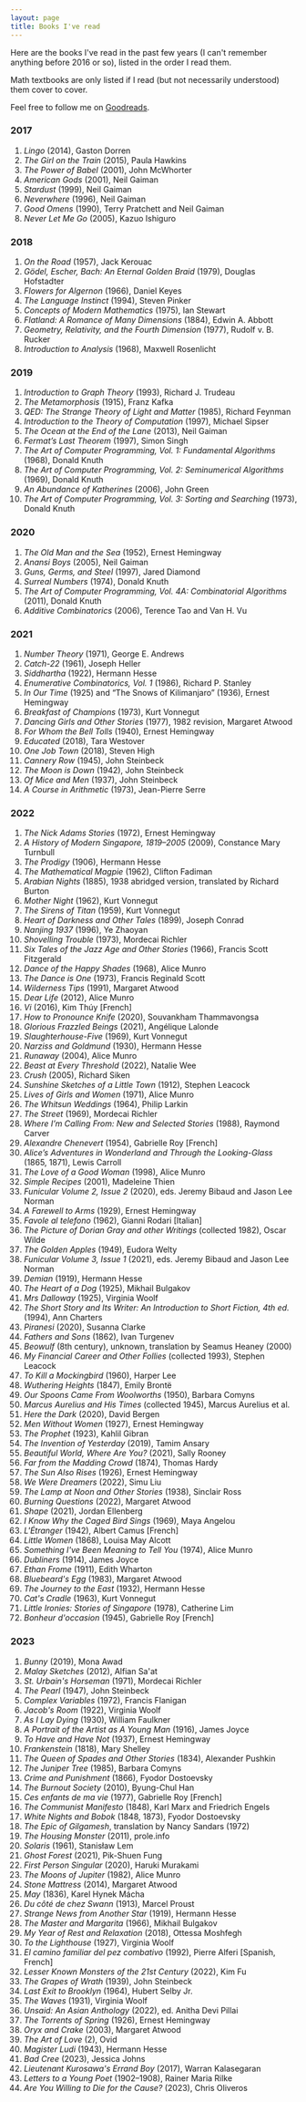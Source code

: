 ```yaml
---
layout: page
title: Books I've read
---
```


Here are the books I've read in the past few years (I can't remember anything before 2016 or so), listed
in the order I read them.

Math textbooks are only listed if I read (but not necessarily understood) them cover to cover.

Feel free to follow me on [Goodreads](https://www.goodreads.com/user/show/112436335-marcel).

### 2017

1. _Lingo_ (2014), Gaston Dorren  
1. _The Girl on the Train_ (2015), Paula Hawkins  
1. _The Power of Babel_ (2001), John McWhorter  
1. _American Gods_ (2001), Neil Gaiman  
1. _Stardust_ (1999), Neil Gaiman  
1. _Neverwhere_ (1996), Neil Gaiman  
1. _Good Omens_ (1990), Terry Pratchett and Neil Gaiman  
1. _Never Let Me Go_ (2005), Kazuo Ishiguro  

### 2018

1. _On the Road_ (1957), Jack Kerouac  
1. _Gödel, Escher, Bach: An Eternal Golden Braid_ (1979), Douglas Hofstadter  
1. _Flowers for Algernon_ (1966), Daniel Keyes  
1. _The Language Instinct_ (1994), Steven Pinker  
1. _Concepts of Modern Mathematics_ (1975), Ian Stewart  
1. _Flatland: A Romance of Many Dimensions_ (1884), Edwin A. Abbott  
1. _Geometry, Relativity, and the Fourth Dimension_ (1977), Rudolf v. B. Rucker  
1. _Introduction to Analysis_ (1968), Maxwell Rosenlicht  

### 2019

1. _Introduction to Graph Theory_ (1993), Richard J. Trudeau  
1. _The Metamorphosis_ (1915), Franz Kafka  
1. _QED: The Strange Theory of Light and Matter_ (1985), Richard Feynman  
1. _Introduction to the Theory of Computation_ (1997), Michael Sipser  
1. _The Ocean at the End of the Lane_ (2013), Neil Gaiman  
1. _Fermat’s Last Theorem_ (1997), Simon Singh  
1. _The Art of Computer Programming, Vol. 1: Fundamental Algorithms_ (1968), Donald Knuth  
1. _The Art of Computer Programming, Vol. 2: Seminumerical Algorithms_ (1969), Donald Knuth  
1. _An Abundance of Katherines_ (2006), John Green  
1. _The Art of Computer Programming, Vol. 3: Sorting and Searching_ (1973), Donald Knuth  

### 2020

1. _The Old Man and the Sea_ (1952), Ernest Hemingway  
1. _Anansi Boys_ (2005), Neil Gaiman  
1. _Guns, Germs, and Steel_ (1997), Jared Diamond  
1. _Surreal Numbers_ (1974), Donald Knuth  
1. _The Art of Computer Programming, Vol. 4A: Combinatorial Algorithms_ (2011), Donald Knuth  
1. _Additive Combinatorics_ (2006), Terence Tao and Van H. Vu  

### 2021

1. _Number Theory_ (1971), George E. Andrews  
1. _Catch-22_ (1961), Joseph Heller  
1. _Siddhartha_ (1922), Hermann Hesse  
1. _Enumerative Combinatorics, Vol. 1_ (1986), Richard P. Stanley  
1. _In Our Time_ (1925) and “The Snows of Kilimanjaro” (1936), Ernest Hemingway  
1. _Breakfast of Champions_ (1973), Kurt Vonnegut  
1. _Dancing Girls and Other Stories_ (1977), 1982 revision, Margaret Atwood  
1. _For Whom the Bell Tolls_ (1940), Ernest Hemingway  
1. _Educated_ (2018), Tara Westover  
1. _One Job Town_ (2018), Steven High  
1. _Cannery Row_ (1945), John Steinbeck  
1. _The Moon is Down_ (1942), John Steinbeck  
1. _Of Mice and Men_ (1937), John Steinbeck  
1. _A Course in Arithmetic_ (1973), Jean-Pierre Serre  

### 2022

1. _The Nick Adams Stories_ (1972), Ernest Hemingway  
1. _A History of Modern Singapore, 1819–2005_ (2009), Constance Mary Turnbull  
1. _The Prodigy_ (1906), Hermann Hesse  
1. _The Mathematical Magpie_ (1962), Clifton Fadiman  
1. _Arabian Nights_ (1885), 1938 abridged version, translated by Richard Burton  
1. _Mother Night_ (1962), Kurt Vonnegut  
1. _The Sirens of Titan_ (1959), Kurt Vonnegut  
1. _Heart of Darkness and Other Tales_ (1899), Joseph Conrad  
1. _Nanjing 1937_ (1996), Ye Zhaoyan  
1. _Shovelling Trouble_ (1973), Mordecai Richler  
1. _Six Tales of the Jazz Age and Other Stories_ (1966), Francis Scott Fitzgerald  
1. _Dance of the Happy Shades_ (1968), Alice Munro  
1. _The Dance is One_ (1973), Francis Reginald Scott  
1. _Wilderness Tips_ (1991), Margaret Atwood  
1. _Dear Life_ (2012), Alice Munro  
1. _Vi_ (2016), Kim Thúy [French]  
1. _How to Pronounce Knife_ (2020), Souvankham Thammavongsa  
1. _Glorious Frazzled Beings_ (2021), Angélique Lalonde  
1. _Slaughterhouse-Five_ (1969), Kurt Vonnegut  
1. _Narziss and Goldmund_ (1930), Hermann Hesse  
1. _Runaway_ (2004), Alice Munro  
1. _Beast at Every Threshold_ (2022), Natalie Wee  
1. _Crush_ (2005), Richard Siken  
1. _Sunshine Sketches of a Little Town_ (1912), Stephen Leacock  
1. _Lives of Girls and Women_ (1971), Alice Munro  
1. _The Whitsun Weddings_ (1964), Philip Larkin  
1. _The Street_ (1969), Mordecai Richler  
1. _Where I’m Calling From: New and Selected Stories_ (1988), Raymond Carver  
1. _Alexandre Chenevert_ (1954), Gabrielle Roy [French]  
1. _Alice’s Adventures in Wonderland and Through the Looking-Glass_ (1865, 1871), Lewis Carroll  
1. _The Love of a Good Woman_ (1998), Alice Munro  
1. _Simple Recipes_ (2001), Madeleine Thien  
1. _Funicular Volume 2, Issue 2_ (2020), eds. Jeremy Bibaud and Jason Lee Norman  
1. _A Farewell to Arms_ (1929), Ernest Hemingway  
1. _Favole al telefono_ (1962), Gianni Rodari [Italian]  
1. _The Picture of Dorian Gray and other Writings_ (collected 1982), Oscar Wilde  
1. _The Golden Apples_ (1949), Eudora Welty  
1. _Funicular Volume 3, Issue 1_ (2021), eds. Jeremy Bibaud and Jason Lee Norman  
1. _Demian_ (1919), Hermann Hesse  
1. _The Heart of a Dog_ (1925), Mikhail Bulgakov  
1. _Mrs Dalloway_ (1925), Virginia Woolf  
1. _The Short Story and Its Writer: An Introduction to Short Fiction, 4th ed._ (1994), Ann Charters  
1. _Piranesi_ (2020), Susanna Clarke  
1. _Fathers and Sons_ (1862), Ivan Turgenev  
1. _Beowulf_ (8th century), unknown, translation by Seamus Heaney (2000)  
1. _My Financial Career and Other Follies_ (collected 1993), Stephen Leacock  
1. _To Kill a Mockingbird_ (1960), Harper Lee  
1. _Wuthering Heights_ (1847), Emily Brontë  
1. _Our Spoons Came From Woolworths_ (1950), Barbara Comyns  
1. _Marcus Aurelius and His Times_ (collected 1945), Marcus Aurelius et al.  
1. _Here the Dark_ (2020), David Bergen  
1. _Men Without Women_ (1927), Ernest Hemingway  
1. _The Prophet_ (1923), Kahlil Gibran  
1. _The Invention of Yesterday_ (2019), Tamim Ansary  
1. _Beautiful World, Where Are You?_ (2021), Sally Rooney  
1. _Far from the Madding Crowd_ (1874), Thomas Hardy  
1. _The Sun Also Rises_ (1926), Ernest Hemingway  
1. _We Were Dreamers_ (2022), Simu Liu  
1. _The Lamp at Noon and Other Stories_ (1938), Sinclair Ross  
1. _Burning Questions_ (2022), Margaret Atwood  
1. _Shape_ (2021), Jordan Ellenberg  
1. _I Know Why the Caged Bird Sings_ (1969), Maya Angelou  
1. _L'Étranger_ (1942), Albert Camus [French]  
1. _Little Women_ (1868), Louisa May Alcott
1. _Something I've Been Meaning to Tell You_ (1974), Alice Munro
1. _Dubliners_ (1914), James Joyce
1. _Ethan Frome_ (1911), Edith Wharton
1. _Bluebeard's Egg_ (1983), Margaret Atwood
1. _The Journey to the East_ (1932), Hermann Hesse
1. _Cat's Cradle_ (1963), Kurt Vonnegut
1. _Little Ironies: Stories of Singapore_ (1978), Catherine Lim
1. _Bonheur d'occasion_ (1945), Gabrielle Roy [French]

### 2023

1. _Bunny_ (2019), Mona Awad
1. _Malay Sketches_ (2012), Alfian Sa'at
1. _St. Urbain's Horseman_ (1971), Mordecai Richler
1. _The Pearl_ (1947), John Steinbeck
1. _Complex Variables_ (1972), Francis Flanigan
1. _Jacob's Room_ (1922), Virginia Woolf
1. _As I Lay Dying_ (1930), William Faulkner
1. _A Portrait of the Artist as A Young Man_ (1916), James Joyce
1. _To Have and Have Not_ (1937), Ernest Hemingway
1. _Frankenstein_ (1818), Mary Shelley
1. _The Queen of Spades and Other Stories_ (1834), Alexander Pushkin
1. _The Juniper Tree_ (1985), Barbara Comyns
1. _Crime and Punishment_ (1866), Fyodor Dostoevsky
1. _The Burnout Society_ (2010), Byung-Chul Han
1. _Ces enfants de ma vie_ (1977), Gabrielle Roy [French]
1. _The Communist Manifesto_ (1848), Karl Marx and Friedrich Engels
1. _White Nights and Bobok_ (1848, 1873), Fyodor Dostoevsky
1. _The Epic of Gilgamesh_, translation by Nancy Sandars (1972)
1. _The Housing Monster_ (2011), prole.info
1. _Solaris_ (1961), Stanisław Lem
1. _Ghost Forest_ (2021), Pik-Shuen Fung
1. _First Person Singular_ (2020), Haruki Murakami
1. _The Moons of Jupiter_ (1982), Alice Munro
1. _Stone Mattress_ (2014), Margaret Atwood
1. _May_ (1836), Karel Hynek Mácha
1. _Du côté de chez Swann_ (1913), Marcel Proust
1. _Strange News from Another Star_ (1919), Hermann Hesse
1. _The Master and Margarita_ (1966), Mikhail Bulgakov
1. _My Year of Rest and Relaxation_ (2018), Ottessa Moshfegh
1. _To the Lighthouse_ (1927), Virginia Woolf
1. _El camino familiar del pez combativo_ (1992), Pierre Alferi [Spanish, French]
1. _Lesser Known Monsters of the 21st Century_ (2022), Kim Fu
1. _The Grapes of Wrath_ (1939), John Steinbeck
1. _Last Exit to Brooklyn_ (1964), Hubert Selby Jr.
1. _The Waves_ (1931), Virginia Woolf
1. _Unsaid: An Asian Anthology_ (2022), ed. Anitha Devi Pillai
1. _The Torrents of Spring_ (1926), Ernest Hemingway
1. _Oryx and Crake_ (2003), Margaret Atwood
1. _The Art of Love_ (2), Ovid
1. _Magister Ludi_ (1943), Hermann Hesse
1. _Bad Cree_ (2023), Jessica Johns
1. _Lieutenant Kurosawa's Errand Boy_ (2017), Warran Kalasegaran
1. _Letters to a Young Poet_ (1902&ndash;1908), Rainer Maria Rilke
1. _Are You Willing to Die for the Cause?_ (2023), Chris Oliveros

